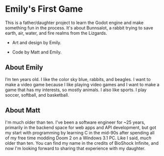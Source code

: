 # Emily's First Game

This is a father/daughter project to learn the Godot engine and make something fun in the process. It's about Bunnsalot, a rabbit trying to save earth, air, water, and fire realms from the Lizgards.

* Art and design by Emily.

* Code by Matt and Emily.

## About Emily

I’m ten years old. I like the color sky blue, rabbits, and beagles. I want to make a video game because I like playing video games and I want to make a game that has my interests, so mostly animals. I also like sports. I play soccer, softball, and basketball.

## About Matt

I'm much older than ten. I've been a software engineer for ~25 years, primarily in the backend space for web apps and API development, but got my start with programming by learning C in the mid-90s after spending all of my free time modding Doom 2 on a Windows 3.1 PC. Like I said, _much_ older than ten. You can find my name in the credits of BioShock Infinite, and now I'm looking forward to sharing that experience with my daughter.
